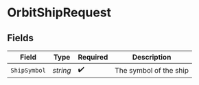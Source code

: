 # OrbitShipRequest


## Fields

| Field                  | Type                   | Required               | Description            |
| ---------------------- | ---------------------- | ---------------------- | ---------------------- |
| `ShipSymbol`           | *string*               | :heavy_check_mark:     | The symbol of the ship |